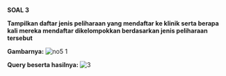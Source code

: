 **SOAL 3**

__Tampilkan daftar jenis peliharaan yang mendaftar ke klinik serta berapa kali mereka mendaftar dikelompokkan berdasarkan jenis peliharaan tersebut__

__Gambarnya:__
![no5 1](https://github.com/nadintaaalwaz/nadintrylearnphp/assets/160230442/93d375d6-40fc-4de4-a090-d80f0e76024d)


__Query beserta hasilnya:__
![3](https://github.com/nadintaaalwaz/nadintrylearnphp/assets/160230442/6b60ba6a-fe94-4fdc-92d5-2534217b41d9)
